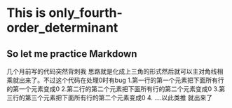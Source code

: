 # This is only_fourth-order_determinant
## So let me practice Markdown
几个月前写的代码突然背刺我
思路就是化成上三角的形式然后就可以主对角线相乘就出来了。不过这个代码在处理0时有bug
1.第一行的第一个元素把下面所有行的第一个元素变成0
2.第二行的第二个元素把下面所有行的第二个元素变成0
3.第三行的第三个元素把下面所有行的第二个元素变成0
4. ....以此类推
就出来了
